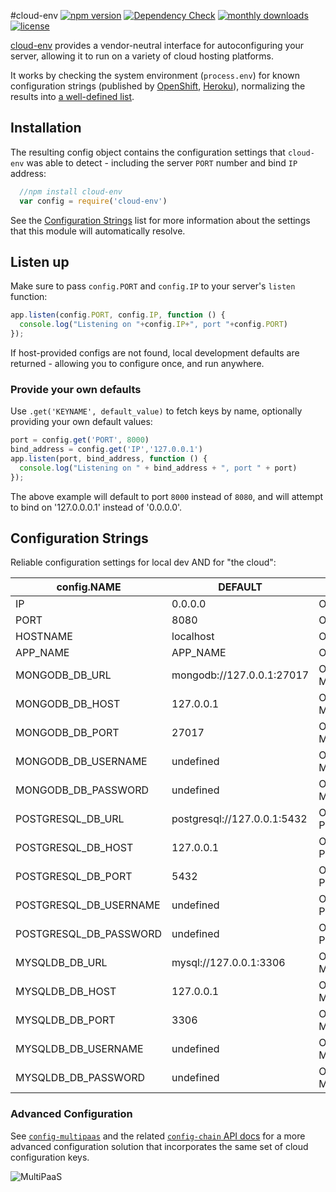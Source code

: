 #cloud-env [![npm version](http://img.shields.io/npm/v/cloud-env.svg)](https://www.npmjs.org/package/cloud-env) [![Dependency Check](http://img.shields.io/david/ryanj/cloud-env.svg)](https://david-dm.org/ryanj/cloud-env) [![monthly downloads](http://img.shields.io/npm/dm/cloud-env.svg)](https://www.npmjs.org/package/cloud-env) [![license](http://img.shields.io/npm/l/cloud-env.svg)](https://www.npmjs.org/package/cloud-env)

[cloud-env](https://github.com/ryanj/cloud-env) provides a vendor-neutral interface for autoconfiguring your server, allowing it to run on a variety of cloud hosting platforms.

It works by checking the system environment (`process.env`) for known configuration strings (published by [OpenShift](http://openshift.com/), [Heroku](http://heroku.com/)), normalizing the results into [a well-defined list](#configuration-strings).

## Installation

The resulting config object contains the configuration settings that `cloud-env` was able to detect - including the server `PORT` number and bind `IP` address:

``` js
  //npm install cloud-env
  var config = require('cloud-env')
```

See the [Configuration Strings](#configuration-strings) list for more information about the settings that this module will automatically resolve.

## Listen up
Make sure to pass `config.PORT` and `config.IP` to your server's `listen` function:

```js
app.listen(config.PORT, config.IP, function () {
  console.log("Listening on "+config.IP+", port "+config.PORT)
});
```

If host-provided configs are not found, local development defaults are returned - allowing you to configure once, and run anywhere.

### Provide your own defaults
Use `.get('KEYNAME', default_value)` to fetch keys by name, optionally providing your own default values:

```js
port = config.get('PORT', 8000)
bind_address = config.get('IP','127.0.0.1')
app.listen(port, bind_address, function () {
  console.log("Listening on " + bind_address + ", port " + port)
});
```

The above example will default to port `8000` instead of `8080`, and will attempt to bind on '127.0.0.0.1' instead of '0.0.0.0'.

## Configuration Strings
Reliable configuration settings for local dev AND for "the cloud":

config.NAME | DEFAULT | process.env.SOURCE_VARS 
--------------------|-----------|---------------
IP                  | 0.0.0.0 | OPENSHIFT_NODEJS_IP, BIND_IP 
PORT                | 8080  | OPENSHIFT_NODEJS_PORT, PORT
HOSTNAME            | localhost  | OPENSHIFT_APP_DNS, HOSTNAME 
APP_NAME            | APP_NAME  | OPENSHIFT_APP_NAME, APP_NAME
MONGODB_DB_URL      | mongodb://127.0.0.1:27017  | OPENSHIFT_MONGODB_DB_URL, MONGODB_DB_URL
MONGODB_DB_HOST      | 127.0.0.1  | OPENSHIFT_MONGODB_DB_HOST, MONGODB_DB_HOST
MONGODB_DB_PORT      | 27017  | OPENSHIFT_MONGODB_DB_PORT, MONGODB_DB_PORT
MONGODB_DB_USERNAME      | undefined  | OPENSHIFT_MONGODB_DB_USERNAME, MONGODB_DB_USERNAME
MONGODB_DB_PASSWORD      | undefined  | OPENSHIFT_MONGODB_DB_PASSWORD, MONGODB_DB_PASSWORD
POSTGRESQL_DB_URL   | postgresql://127.0.0.1:5432  | OPENSHIFT_POSTGRESQL_DB_URL, POSTGRESQL_DB_URL
POSTGRESQL_DB_HOST   | 127.0.0.1  | OPENSHIFT_POSTGRESQL_DB_HOST, POSTGRESQL_DB_HOST
POSTGRESQL_DB_PORT   | 5432  | OPENSHIFT_POSTGRESQL_DB_PORT, POSTGRESQL_DB_PORT
POSTGRESQL_DB_USERNAME   | undefined  | OPENSHIFT_POSTGRESQL_DB_USERNAME, POSTGRESQL_DB_USERNAME
POSTGRESQL_DB_PASSWORD   | undefined  | OPENSHIFT_POSTGRESQL_DB_PASSWORD, POSTGRESQL_DB_PASSWORD
MYSQLDB_DB_URL      | mysql://127.0.0.1:3306  | OPENSHIFT_MYSQLDB_DB_URL, MYSQLDB_DB_URL
MYSQLDB_DB_HOST      | 127.0.0.1  | OPENSHIFT_MYSQLDB_DB_HOST, MYSQLDB_DB_HOST
MYSQLDB_DB_PORT      | 3306  | OPENSHIFT_MYSQLDB_DB_PORT, MYSQLDB_DB_PORT
MYSQLDB_DB_USERNAME      | undefined  | OPENSHIFT_MYSQLDB_DB_USERNAME, MYSQLDB_DB_USERNAME
MYSQLDB_DB_PASSWORD      | undefined  | OPENSHIFT_MYSQLDB_DB_PASSWORD, MYSQLDB_DB_PASSWORD

### Advanced Configuration

See [`config-multipaas`](https://github.com/ryanj/config-multipaas/) and the related [`config-chain` API docs](https://github.com/dominictarr/config-chain/#boring-api-docs) for a more advanced configuration solution that incorporates the same set of cloud configuration keys.

![MultiPaaS](http://i.imgur.com/fCi6YX6.png)
